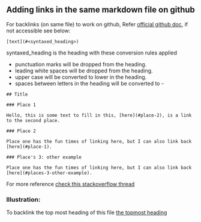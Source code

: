 ## Adding links in the same markdown file on github

For backlinks (on same file) to work on github, Refer [official github doc](https://gist.github.com/TobiasPalludan/5948533e97d260a04ea47e44ea7cc6b0), if not accessible see below:

```
[text](#<syntaxed_heading>)
```

syntaxed_heading is the heading with these conversion rules applied

- punctuation marks will be dropped from the heading.
- leading white spaces will be dropped from the heading.
- upper case will be converted to lower in the heading.
- spaces between letters in the heading will be converted to -

```
## Title

### Place 1

Hello, this is some text to fill in this, [here](#place-2), is a link to the second place.

### Place 2

Place one has the fun times of linking here, but I can also link back [here](#place-1).

### Place's 3: other example

Place one has the fun times of linking here, but I can also link back [here](#places-3-other-example).
```

For more reference [check this stackoverflow thread](https://stackoverflow.com/questions/27981247/github-markdown-same-page-link#:~:text=Note%20how%20in%20the%20example,here%5D(%23place%2D2)%20.&text=If%20you%20have%202%20or,be%20place%2D2%2D1%20.)

### Illustration:

To backlink the top most heading of this file [the topmost heading](#Adding-links-in-the-same-markdown-file-on-github)
